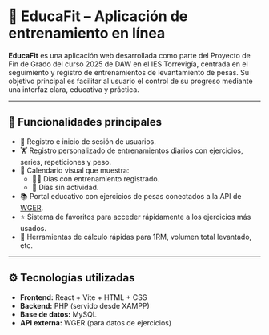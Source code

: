 # 💪 EducaFit – Aplicación de entrenamiento en línea

**EducaFit** es una aplicación web desarrollada como parte del Proyecto de Fin de Grado del curso 2025 de DAW en el IES Torrevigía, centrada en el seguimiento y registro de entrenamientos de levantamiento de pesas. Su objetivo principal es facilitar al usuario el control de su progreso mediante una interfaz clara, educativa y práctica.

---

## 🚀 Funcionalidades principales

- 🔐 Registro e inicio de sesión de usuarios.
- 🏋️ Registro personalizado de entrenamientos diarios con ejercicios, series, repeticiones y peso.
- 📅 Calendario visual que muestra:
  - 🏋️‍♀️ Días con entrenamiento registrado.
  - 🔴 Días sin actividad.
- 📚 Portal educativo con ejercicios de pesas conectados a la API de [WGER](https://wger.de/en/software/api/).
- ⭐ Sistema de favoritos para acceder rápidamente a los ejercicios más usados.
- 🧮 Herramientas de cálculo rápidas para 1RM, volumen total levantado, etc.

---

## ⚙️ Tecnologías utilizadas

- **Frontend:** React + Vite + HTML + CSS
- **Backend:** PHP (servido desde XAMPP)
- **Base de datos:** MySQL
- **API externa:** WGER (para datos de ejercicios)